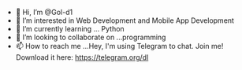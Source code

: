 - 👋 Hi, I’m @Gol-d1
- 👀 I’m interested in Web Development and Mobile App Development 
- 🌱 I’m currently learning ... Python
- 💞️ I’m looking to collaborate on ...programming 
- 📫 How to reach me ...Hey, I'm using Telegram to chat. Join me! Download it here: https://telegram.org/dl

<!---
Gol-d1/Gol-d1 is a ✨ special ✨ repository because its `README.md` (this file) appears on your GitHub profile.
You can click the Preview link to take a look at your changes.
--->
